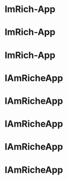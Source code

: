 # ImRich-App
# ImRich-App
# ImRich-App
# IAmRicheApp
# IAmRicheApp
# IAmRicheApp
# IAmRicheApp
# IAmRicheApp
